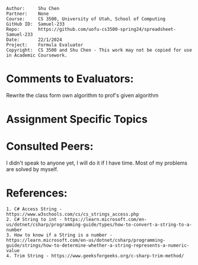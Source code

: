 ```
Author:     Shu Chen
Partner:    None
Course:     CS 3500, University of Utah, School of Computing
GitHub ID:  Samuel-233
Repo:       https://github.com/uofu-cs3500-spring24/spreadsheet-Samuel-233
Date:       22/1/2024
Project:    Formula Evaluator
Copyright:  CS 3500 and Shu Chen - This work may not be copied for use in Academic Coursework.
```

# Comments to Evaluators:

Rewrite the class form own algorithm to prof's given algorithm 
# Assignment Specific Topics


# Consulted Peers:

I didn't speak to anyone yet, I will do it if I have time. Most of my problems are solved by myself.

# References:

    1. C# Access String - https://www.w3schools.com/cs/cs_strings_access.php
    2. C# String to int - https://learn.microsoft.com/en-us/dotnet/csharp/programming-guide/types/how-to-convert-a-string-to-a-number
    3. How to know if a String is a number - https://learn.microsoft.com/en-us/dotnet/csharp/programming-guide/strings/how-to-determine-whether-a-string-represents-a-numeric-value
    4. Trim String - https://www.geeksforgeeks.org/c-sharp-trim-method/